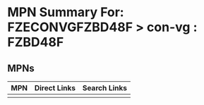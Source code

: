 



# MPN Summary For: FZECONVGFZBD48F > con-vg : FZBD48F

## MPNs
  

|MPN|Direct Links|Search Links|
| :--- | :--- | :--- |
||||
